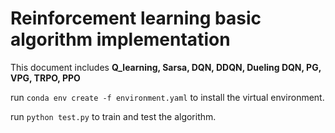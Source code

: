 # Reinforcement learning basic algorithm implementation

This document includes **Q_learning, Sarsa, DQN, DDQN, Dueling DQN,  PG, VPG, TRPO, PPO**

run `conda env create -f environment.yaml` to install the virtual environment.

run `python test.py` to train and test the algorithm. 

